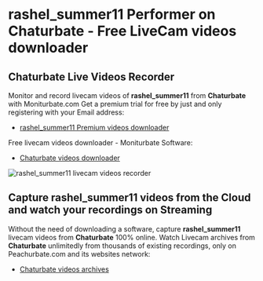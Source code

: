 # rashel_summer11 Performer on Chaturbate - Free LiveCam videos downloader

## Chaturbate Live Videos Recorder

Monitor and record livecam videos of **rashel_summer11** from **Chaturbate** with Moniturbate.com
Get a premium trial for free by just and only registering with your Email address:
* [rashel_summer11 Premium videos downloader](https://moniturbate.com/request-demo-licence-key.html)

Free livecam videos downloader - Moniturbate Software:
* [Chaturbate videos downloader](https://moniturbate.com/moniturbate-download-software.html)

![rashel_summer11 livecam videos recorder](https://peachurnet.com/templates/moniturbate-software.png)


## Capture rashel_summer11 videos from the Cloud and watch your recordings on Streaming

Without the need of downloading a software, capture **rashel_summer11** livecam videos from **Chaturbate** 100% online.
Watch Livecam archives from **Chaturbate** unlimitedly from thousands of existing recordings, only on Peachurbate.com and its websites network:
* [Chaturbate videos archives](https://peachurnet.com/)